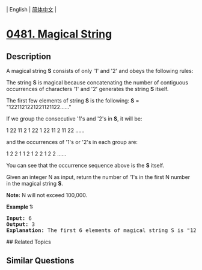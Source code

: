 
| English | [简体中文](README.md) |
# [0481. Magical String](https://leetcode-cn.com/problems/magical-string/)
## Description
<p>
A magical string <b>S</b> consists of only '1' and '2' and obeys the following rules:
</p>
<p>
The string <b>S</b> is magical because concatenating the number of contiguous occurrences of characters '1' and '2' generates the string <b>S</b> itself.
</p>

<p>
The first few elements of string <b>S</b> is the following:
<b>S</b> = "1221121221221121122……"
</p>

<p>
If we group the consecutive '1's and '2's in <b>S</b>, it will be:
</p>
<p>
1   22  11  2  1  22  1  22  11  2  11  22 ......
</p>
<p>
and the occurrences of '1's or '2's in each group are:
</p>
<p>
1   2	   2    1   1    2     1    2     2    1    2    2 ......
</p>

<p>
You can see that the occurrence sequence above is the <b>S</b> itself. 
</p>

<p>
Given an integer N as input, return the number of '1's in the first N number in the magical string <b>S</b>.
</p>

<p><b>Note:</b>
N will not exceed 100,000.
</p>


<p><b>Example 1:</b><br />
<pre>
<b>Input:</b> 6
<b>Output:</b> 3
<b>Explanation:</b> The first 6 elements of magical string S is "12211" and it contains three 1's, so return 3.
</pre>
</p>
## Related Topics

## Similar Questions


